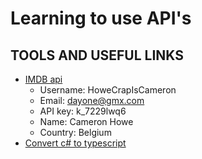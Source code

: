 # Learning to use API's

## TOOLS AND USEFUL LINKS

- [IMDB api](https://imdb-api.com/)
  - Username: HoweCrapIsCameron
  - Email: dayone@gmx.com
  - API key: k_7229lwq6
  - Name: Cameron Howe
  - Country: Belgium
- [Convert c# to typescript](https://csharptotypescript.azurewebsites.net/)
